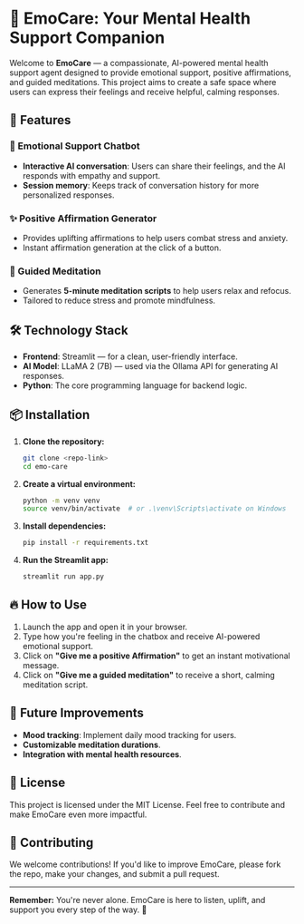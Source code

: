 # 🌿 EmoCare: Your Mental Health Support Companion

Welcome to **EmoCare** — a compassionate, AI-powered mental health support agent designed to provide emotional support, positive affirmations, and guided meditations. This project aims to create a safe space where users can express their feelings and receive helpful, calming responses.

## 🚀 Features

### 🌟 Emotional Support Chatbot
- **Interactive AI conversation**: Users can share their feelings, and the AI responds with empathy and support.
- **Session memory**: Keeps track of conversation history for more personalized responses.

### ✨ Positive Affirmation Generator
- Provides uplifting affirmations to help users combat stress and anxiety.
- Instant affirmation generation at the click of a button.

### 🧘 Guided Meditation
- Generates **5-minute meditation scripts** to help users relax and refocus.
- Tailored to reduce stress and promote mindfulness.

## 🛠️ Technology Stack
- **Frontend**: Streamlit — for a clean, user-friendly interface.
- **AI Model**: LLaMA 2 (7B) — used via the Ollama API for generating AI responses.
- **Python**: The core programming language for backend logic.

## 📦 Installation

1. **Clone the repository:**
   ```bash
   git clone <repo-link>
   cd emo-care
   ```
2. **Create a virtual environment:**
   ```bash
   python -m venv venv
   source venv/bin/activate  # or .\venv\Scripts\activate on Windows
   ```
3. **Install dependencies:**
   ```bash
   pip install -r requirements.txt
   ```
4. **Run the Streamlit app:**
   ```bash
   streamlit run app.py
   ```

## 🔥 How to Use

1. Launch the app and open it in your browser.
2. Type how you're feeling in the chatbox and receive AI-powered emotional support.
3. Click on **"Give me a positive Affirmation"** to get an instant motivational message.
4. Click on **"Give me a guided meditation"** to receive a short, calming meditation script.

## 🌈 Future Improvements

- **Mood tracking**: Implement daily mood tracking for users.
- **Customizable meditation durations**.
- **Integration with mental health resources**.

## 📜 License

This project is licensed under the MIT License. Feel free to contribute and make EmoCare even more impactful.

## 🤝 Contributing

We welcome contributions! If you'd like to improve EmoCare, please fork the repo, make your changes, and submit a pull request.

---

**Remember:** You're never alone. EmoCare is here to listen, uplift, and support you every step of the way. 💛

